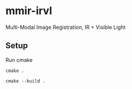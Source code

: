# mmir-irvl
Multi-Modal Image Registration, IR + Visible Light

## Setup

Run cmake

`cmake .`

`cmake --build .`
